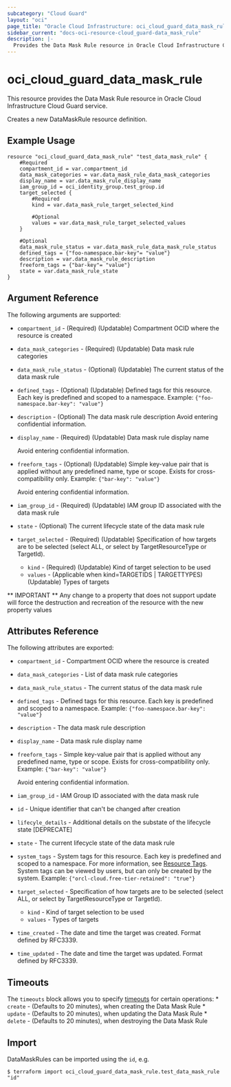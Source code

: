 ```yaml
---
subcategory: "Cloud Guard"
layout: "oci"
page_title: "Oracle Cloud Infrastructure: oci_cloud_guard_data_mask_rule"
sidebar_current: "docs-oci-resource-cloud_guard-data_mask_rule"
description: |-
  Provides the Data Mask Rule resource in Oracle Cloud Infrastructure Cloud Guard service
---
```


# oci_cloud_guard_data_mask_rule
This resource provides the Data Mask Rule resource in Oracle Cloud Infrastructure Cloud Guard service.

Creates a new DataMaskRule resource definition.


## Example Usage

```hcl
resource "oci_cloud_guard_data_mask_rule" "test_data_mask_rule" {
	#Required
	compartment_id = var.compartment_id
	data_mask_categories = var.data_mask_rule_data_mask_categories
	display_name = var.data_mask_rule_display_name
	iam_group_id = oci_identity_group.test_group.id
	target_selected {
		#Required
		kind = var.data_mask_rule_target_selected_kind

		#Optional
		values = var.data_mask_rule_target_selected_values
	}

	#Optional
	data_mask_rule_status = var.data_mask_rule_data_mask_rule_status
	defined_tags = {"foo-namespace.bar-key"= "value"}
	description = var.data_mask_rule_description
	freeform_tags = {"bar-key"= "value"}
	state = var.data_mask_rule_state
}
```

## Argument Reference

The following arguments are supported:

* `compartment_id` - (Required) (Updatable) Compartment OCID where the resource is created
* `data_mask_categories` - (Required) (Updatable) Data mask rule categories
* `data_mask_rule_status` - (Optional) (Updatable) The current status of the data mask rule
* `defined_tags` - (Optional) (Updatable) Defined tags for this resource. Each key is predefined and scoped to a namespace. Example: `{"foo-namespace.bar-key": "value"}` 
* `description` - (Optional) The data mask rule description Avoid entering confidential information.
* `display_name` - (Required) (Updatable) Data mask rule display name

	Avoid entering confidential information. 
* `freeform_tags` - (Optional) (Updatable) Simple key-value pair that is applied without any predefined name, type or scope. Exists for cross-compatibility only. Example: `{"bar-key": "value"}`

	Avoid entering confidential information. 
* `iam_group_id` - (Required) (Updatable) IAM group ID associated with the data mask rule
* `state` - (Optional) The current lifecycle state of the data mask rule
* `target_selected` - (Required) (Updatable) Specification of how targets are to be selected (select ALL, or select by TargetResourceType or TargetId).
	* `kind` - (Required) (Updatable) Kind of target selection to be used
	* `values` - (Applicable when kind=TARGETIDS | TARGETTYPES) (Updatable) Types of targets


** IMPORTANT **
Any change to a property that does not support update will force the destruction and recreation of the resource with the new property values

## Attributes Reference

The following attributes are exported:

* `compartment_id` - Compartment OCID where the resource is created
* `data_mask_categories` - List of data mask rule categories
* `data_mask_rule_status` - The current status of the data mask rule
* `defined_tags` - Defined tags for this resource. Each key is predefined and scoped to a namespace. Example: `{"foo-namespace.bar-key": "value"}` 
* `description` - The data mask rule description
* `display_name` - Data mask rule display name
* `freeform_tags` - Simple key-value pair that is applied without any predefined name, type or scope. Exists for cross-compatibility only. Example: `{"bar-key": "value"}`

	Avoid entering confidential information. 
* `iam_group_id` - IAM Group ID associated with the data mask rule
* `id` - Unique identifier that can't be changed after creation
* `lifecyle_details` - Additional details on the substate of the lifecycle state [DEPRECATE]
* `state` - The current lifecycle state of the data mask rule
* `system_tags` - System tags for this resource. Each key is predefined and scoped to a namespace. For more information, see [Resource Tags](https://docs.cloud.oracle.com/iaas/Content/General/Concepts/resourcetags.htm). System tags can be viewed by users, but can only be created by the system.  Example: `{"orcl-cloud.free-tier-retained": "true"}` 
* `target_selected` - Specification of how targets are to be selected (select ALL, or select by TargetResourceType or TargetId).
	* `kind` - Kind of target selection to be used
	* `values` - Types of targets
* `time_created` - The date and time the target was created. Format defined by RFC3339.
* `time_updated` - The date and time the target was updated. Format defined by RFC3339.

## Timeouts

The `timeouts` block allows you to specify [timeouts](https://registry.terraform.io/providers/oracle/oci/latest/docs/guides/changing_timeouts) for certain operations:
	* `create` - (Defaults to 20 minutes), when creating the Data Mask Rule
	* `update` - (Defaults to 20 minutes), when updating the Data Mask Rule
	* `delete` - (Defaults to 20 minutes), when destroying the Data Mask Rule


## Import

DataMaskRules can be imported using the `id`, e.g.

```
$ terraform import oci_cloud_guard_data_mask_rule.test_data_mask_rule "id"
```

